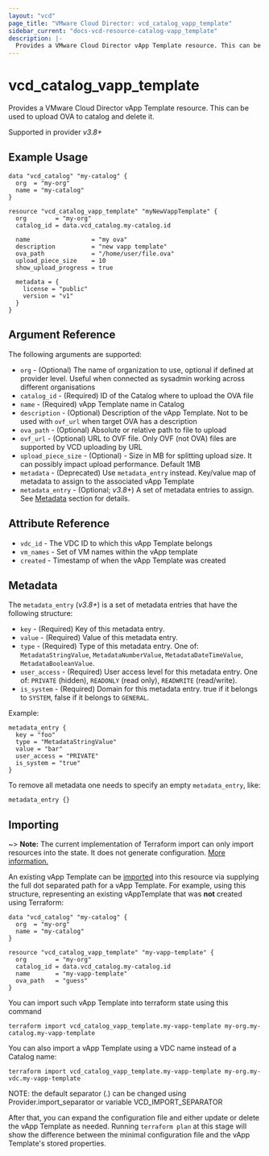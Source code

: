 ```yaml
---
layout: "vcd"
page_title: "VMware Cloud Director: vcd_catalog_vapp_template"
sidebar_current: "docs-vcd-resource-catalog-vapp_template"
description: |-
  Provides a VMware Cloud Director vApp Template resource. This can be used to upload and delete OVA files inside a catalog.
---
```


# vcd\_catalog\_vapp\_template

Provides a VMware Cloud Director vApp Template resource. This can be used to upload OVA to catalog and delete it.

Supported in provider *v3.8+*

## Example Usage

```hcl
data "vcd_catalog" "my-catalog" {
  org  = "my-org"
  name = "my-catalog"
}

resource "vcd_catalog_vapp_template" "myNewVappTemplate" {
  org        = "my-org"
  catalog_id = data.vcd_catalog.my-catalog.id

  name                 = "my ova"
  description          = "new vapp template"
  ova_path             = "/home/user/file.ova"
  upload_piece_size    = 10
  show_upload_progress = true

  metadata = {
    license = "public"
    version = "v1"
  }
}
```

## Argument Reference

The following arguments are supported:

* `org` - (Optional) The name of organization to use, optional if defined at provider level. Useful when connected as sysadmin working across different organisations
* `catalog_id` - (Required) ID of the Catalog where to upload the OVA file
* `name` - (Required) vApp Template name in Catalog
* `description` - (Optional) Description of the vApp Template. Not to be used with `ovf_url` when target OVA has a description
* `ova_path` - (Optional) Absolute or relative path to file to upload
* `ovf_url` - (Optional) URL to OVF file. Only OVF (not OVA) files are supported by VCD uploading by URL
* `upload_piece_size` - (Optional) - Size in MB for splitting upload size. It can possibly impact upload performance. Default 1MB
* `metadata` -  (Deprecated) Use `metadata_entry` instead. Key/value map of metadata to assign to the associated vApp Template
* `metadata_entry` - (Optional; *v3.8+*) A set of metadata entries to assign. See [Metadata](#metadata) section for details.

## Attribute Reference

* `vdc_id` - The VDC ID to which this vApp Template belongs
* `vm_names` - Set of VM names within the vApp template
* `created` - Timestamp of when the vApp Template was created

<a id="metadata"></a>
## Metadata

The `metadata_entry` (*v3.8+*) is a set of metadata entries that have the following structure:

* `key` - (Required) Key of this metadata entry.
* `value` - (Required) Value of this metadata entry.
* `type` - (Required) Type of this metadata entry. One of: `MetadataStringValue`, `MetadataNumberValue`, `MetadataDateTimeValue`, `MetadataBooleanValue`.
* `user_access` - (Required) User access level for this metadata entry. One of: `PRIVATE` (hidden), `READONLY` (read only), `READWRITE` (read/write).
* `is_system` - (Required) Domain for this metadata entry. true if it belongs to `SYSTEM`, false if it belongs to `GENERAL`.

Example:

```hcl
metadata_entry {
  key = "foo"
  type = "MetadataStringValue"
  value = "bar"
  user_access = "PRIVATE"
  is_system = "true"
}
```

To remove all metadata one needs to specify an empty `metadata_entry`, like:

```hcl
metadata_entry {}
```

## Importing

~> **Note:** The current implementation of Terraform import can only import resources into the state. It does not generate
configuration. [More information.][docs-import]

An existing vApp Template can be [imported][docs-import] into this resource via supplying the full dot separated path for a
vApp Template. For example, using this structure, representing an existing vAppTemplate that was **not** created using Terraform:

```hcl
data "vcd_catalog" "my-catalog" {
  org  = "my-org"
  name = "my-catalog"
}

resource "vcd_catalog_vapp_template" "my-vapp-template" {
  org        = "my-org"
  catalog_id = data.vcd_catalog.my-catalog.id
  name       = "my-vapp-template"
  ova_path   = "guess"
}
```

You can import such vApp Template into terraform state using this command

```
terraform import vcd_catalog_vapp_template.my-vapp-template my-org.my-catalog.my-vapp-template
```

You can also import a vApp Template using a VDC name instead of a Catalog name:

```
terraform import vcd_catalog_vapp_template.my-vapp-template my-org.my-vdc.my-vapp-template
```


NOTE: the default separator (.) can be changed using Provider.import_separator or variable VCD_IMPORT_SEPARATOR

[docs-import]:https://www.terraform.io/docs/import/

After that, you can expand the configuration file and either update or delete the vApp Template as needed. Running `terraform plan`
at this stage will show the difference between the minimal configuration file and the vApp Template's stored properties.
